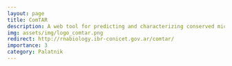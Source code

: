 ```yaml
---
layout: page
title: ComTAR
description: A web tool for predicting and characterizing conserved microRNA targets in plants
img: assets/img/logo_comtar.png
redirect: http://rnabiology.ibr-conicet.gov.ar/comtar/
importance: 3
category: Palatnik
---
```


